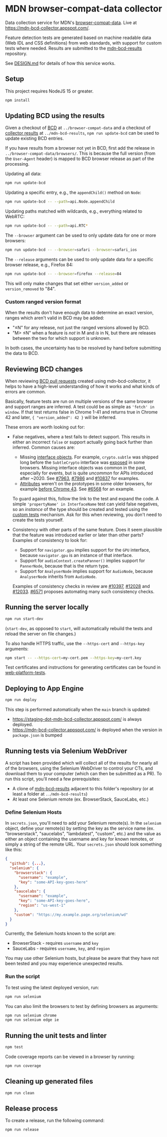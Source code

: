 # MDN browser-compat-data collector

Data collection service for MDN's [browser-compat-data](https://github.com/mdn/browser-compat-data). Live at https://mdn-bcd-collector.appspot.com/.

Feature detection tests are generated based on machine readable data (Web IDL and CSS definitions) from web standards, with support for custom tests where needed. Results are submitted to the [mdn-bcd-results](https://github.com/foolip/mdn-bcd-results) repository.

See [DESIGN.md](./DESIGN.md) for details of how this service works.

## Setup

This project requires NodeJS 15 or greater.

```sh
npm install
```

## Updating BCD using the results

Given a checkout of [BCD](https://github.com/mdn/browser-compat-data) at `../browser-compat-data` and a checkout of [collector results](https://github.com/foolip/mdn-bcd-results) at `../mdn-bcd-results`, `npm run update-bcd` can be used to update existing BCD entries.

If you have results from a browser not yet in BCD, first add the release in `../browser-compat-data/browsers/`. This is because the full version (from the `User-Agent` header) is mapped to BCD browser release as part of the processing.

Updating all data:

```sh
npm run update-bcd
```

Updating a specific entry, e.g., the `appendChild()` method on `Node`:

```sh
npm run update-bcd -- --path=api.Node.appendChild
```

Updating paths matched with wildcards, e.g., everything related to WebRTC:

```sh
npm run update-bcd -- --path=api.RTC*
```

The `--browser` argument can be used to only update data for one or more browsers:

```sh
npm run update-bcd -- --browser=safari --browser=safari_ios
```

The `--release` arguments can be used to only update data for a specific browser release, e.g., Firefox 84:

```sh
npm run update-bcd -- --browser=firefox --release=84
```

This will only make changes that set either `version_added` or `version_removed` to "84".

### Custom ranged version format

When the results don't have enough data to determine an exact version, ranges which aren't valid in BCD may be added:

- "≤N" for any release, not just the ranged versions allowed by BCD.
- "M> ≤N" when a feature is _not_ in M and _is_ in N, but there are releases between the two for which support is unknown.

In both cases, the uncertainty has to be resolved by hand before submitting the data to BCD.

## Reviewing BCD changes

When reviewing [BCD pull requests](https://github.com/mdn/browser-compat-data/pulls) created using mdn-bcd-collector, it helps to have a high-level understanding of how it works and what kinds of errors are common.

Basically, feature tests are run on multiple versions of the same browser and support ranges are inferred. A test could be as simple as `'fetch' in window`. If that test returns false in Chrome 1-41 and returns true in Chrome 42 and later, `{ "version_added": 42 }` will be inferred.

These errors are worth looking out for:

- False negatives, where a test fails to detect support. This results in either an incorrect `false` or support actually going back further than inferred. Common causes are:

  - Missing [interface objects](https://webidl.spec.whatwg.org/#interface-object). For example, `crypto.subtle` was shipped long before the `SubtleCrypto` interface was [exposed](https://webkit.org/b/165629) in some browsers. Missing interface objects was common in the past, especially for events, but is quite _uncommon_ for APIs introduced after ~2020. See [#7963](https://github.com/mdn/browser-compat-data/pull/7963), [#7986](https://github.com/mdn/browser-compat-data/pull/7986) and [#10837](https://github.com/mdn/browser-compat-data/pull/10837) for examples.
  - [Attributes](https://webidl.spec.whatwg.org/#es-attributes) weren't on the prototypes in some older browsers, for example [before Chrome 43](https://github.com/mdn/browser-compat-data/issues/7843). See [#6568](https://github.com/mdn/browser-compat-data/pull/6568#discussion_r479039982) for an example.

  To guard against this, follow the link to the test and expand the code. A simple `'propertyName' in InterfaceName` test can yield false negatives, so an _instance_ of the type should be created and tested using the [custom tests](https://github.com/foolip/mdn-bcd-collector/blob/main/custom-tests.yaml) mechanism. Ask for this when reviewing, you don't need to create the tests yourself.

- Consistency with other parts of the same feature. Does it seem plausible that the feature was introduced earlier or later than other parts? Examples of consistency to look for:

  - Support for `navigator.gpu` implies support for the `GPU` interface, because `navigator.gpu` is an instance of that interface.
  - Support for `audioContext.createPanner()` implies support for `PannerNode`, because that is the return type.
  - Support for `AnalyserNode` implies support for `AudioNode`, because `AnalyserNode` inherits from `AudioNode`.

  Examples of consistency checks in review are [#10397](https://github.com/mdn/browser-compat-data/pull/10397), [#12028](https://github.com/mdn/browser-compat-data/pull/12028) and [#12033](https://github.com/mdn/browser-compat-data/pull/12033). [#6571](https://github.com/mdn/browser-compat-data/issues/6571) proposes automating many such consistency checks.

## Running the server locally

```sh
npm run start-dev
```

(`start-dev`, as opposed to `start`, will automatically rebuild the tests and reload the server on file changes.)

To also handle HTTPS traffic, use the `--https-cert` and `--https-key` arguments:

```sh
npm start -- --https-cert=my-cert.pem --https-key=my-cert.key
```

Test certificates and instructions for generating certificates can be found in [web-platform-tests](https://github.com/web-platform-tests/wpt/tree/master/tools/certs).

## Deploying to App Engine

```sh
npm run deploy
```

This step is performed automatically when the `main` branch is updated:

- https://staging-dot-mdn-bcd-collector.appspot.com/ is always deployed.
- https://mdn-bcd-collector.appspot.com/ is deployed when the version in `package.json` is bumped

## Running tests via Selenium WebDriver

A script has been provided which will collect all of the results for nearly all of the browsers, using the Selenium WebDriver to control your CTs, and download them to your computer (which can then be submitted as a PR). To run this script, you'll need a few prerequisites:

- A clone of [mdn-bcd-results](https://github.com/foolip/mdn-bcd-results) adjacent to this folder's repository (or at least a folder at `../mdn-bcd-results`)
- At least one Selenium remote (ex. BrowserStack, SauceLabs, etc.)

### Define Selenium Hosts

In `secrets.json`, you'll need to add your Selenium remote(s). In the `selenium` object, define your remote(s) by setting the key as the service name (ex. "browserstack", "saucelabs", "lambdatest", "custom", etc.) and the value as either an object containing the username and key for known remotes, or simply a string of the remote URL. Your `secrets.json` should look something like this:

```json
{
  "github": {...},
  "selenium": {
    "browserstack": {
      "username": "example",
      "key": "some-API-key-goes-here"
    },
    "saucelabs": {
      "username": "example",
      "key": "some-API-key-goes-here",
      "region": "us-west-1"
    },
    "custom": "https://my.example.page.org/selenium/wd"
  }
}
```

Currently, the Selenium hosts known to the script are:

- BrowserStack - requires `username` and `key`
- SauceLabs - requires `username`, `key`, and `region`

You may use other Selenium hosts, but please be aware that they have not been tested and you may experience unexpected results.

### Run the script

To test using the latest deployed version, run:

```sh
npm run selenium
```

You can also limit the browsers to test by defining browsers as arguments:

```sh
npm run selenium chrome
npm run selenium edge ie
```

## Running the unit tests and linter

```sh
npm test
```

Code coverage reports can be viewed in a browser by running:

```sh
npm run coverage
```

## Cleaning up generated files

```sh
npm run clean
```

## Release process

To create a release, run the following command:

```sh
npm run release
```
